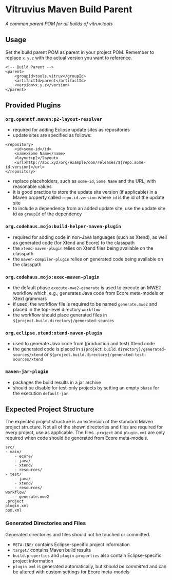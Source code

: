 # Vitruvius Maven Build Parent

*A common parent POM for all builds of vitruv.tools*

## Usage

Set the build parent POM as parent in your project POM.
Remember to replace `x.y.z` with the actual version you want to reference.

```
<!-- Build Parent -->
<parent>
    <groupId>tools.vitruv</groupId>
    <artifactId>parent</artifactId>
    <version>x.y.z</version>
</parent>
```

## Provided Plugins

### `org.openntf.maven:p2-layout-resolver`

- required for adding Eclipse update sites as repositories
- update sites are specified as follows:

```
<repository>
    <id>some-id</id>
    <name>Some Name</name>
    <layout>p2</layout>
    <url>http://abc.xyz/org/example/com/releases/${repo.some-id.version}</url>
</repository>
```

- replace placeholders, such as `some-id`, `Some Name` and the URL, with reasonable values
- it is good practice to store the update site version (if applicable) in a Maven property called `repo.id.version` where `id` is the id of the update site
- to include a dependency from an added update site, use the update site id as `groupId` of the dependency

### `org.codehaus.mojo:build-helper-maven-plugin`

- required for adding code in non-Java languages (such as Xtend), as well as generated code (for Xtend and Ecore) to the classpath
- the `xtend-maven-plugin` relies on Xtend files being available on the classpath
- the `maven-compiler-plugin` relies on generated code being available on the classpath

### `org.codehaus.mojo:exec-maven-plugin`

- the default phase `execute-mwe2-generate` is used to execute an MWE2 workflow which, e.g., generates Java code from Ecore meta-models or Xtext grammars
- if used, the workflow file is required to be named `generate.mwe2` and placed in the top-level directory `workflow`
- the workflow should place generated files in `${project.build.directory}/generated-sources`

### `org.eclipse.xtend:xtend-maven-plugin`

- used to generate Java code from (production and test) Xtend code
- the generated code is placed in `${project.build.directory}/generated-sources/xtend` or `${project.build.directory}/generated-test-sources/xtend`

### `maven-jar-plugin`

- packages the build results in a jar archive
- should be disable for test-only projects by setting an empty `phase` for the execution `default-jar`

## Expected Project Structure

The expected project structure is an extension of the standard Maven project structure.
Not all of the shown directories and files are required for every project, use as applicable.
The files `.project` and `plugin.xml` are only required when code should be generated from Ecore meta-models.

```
src/
- main/
    - ecore/
    - java/
    - xtend/
    - resources/
- test/
    - java/
    - xtend/
    - resources/
workflow/
    - generate.mwe2
.project
plugin.xml
pom.xml
```

### Generated Directories and Files

Generated directories and files should not be touched or committed.

- `META-INF/` contains Eclipse-specific project information
- `target/` contains Maven build results
- `build.properties` and `plugin.properties` also contain Eclipse-specific project information
- `plugin.xml` is generated automatically, but *should be committed* and can be altered with custom settings for Ecore meta-models
